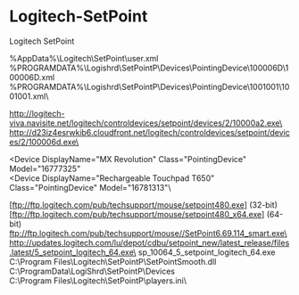 # Logitech-SetPoint
Logitech SetPoint

%AppData%\Logitech\SetPoint\user.xml\
%PROGRAMDATA%\Logishrd\SetPointP\Devices\PointingDevice\100006D\100006D.xml\
%PROGRAMDATA%\Logishrd\SetPointP\Devices\PointingDevice\1001001\1001001.xml\

http://logitech-viva.navisite.net/logitech/controldevices/setpoint/devices/2/10000a2.exe\
http://d23iz4esrwkib6.cloudfront.net/logitech/controldevices/setpoint/devices/2/100006d.exe\

<Device DisplayName="MX Revolution" Class="PointingDevice" Model="16777325" \
<Device DisplayName="Rechargeable Touchpad T650" Class="PointingDevice" Model="16781313"\

[ftp://ftp.logitech.com/pub/techsupport/mouse/setpoint480.exe] (32-bit)\
[ftp://ftp.logitech.com/pub/techsupport/mouse/setpoint480_x64.exe] (64-bit)\
ftp://ftp.logitech.com/pub/techsupport/mouse//SetPoint6.69.114_smart.exe\
http://updates.logitech.com/lu/depot/cdbu/setpoint_new/latest_release/files.latest/5_setpoint_logitech_64.exe\
sp_10064_5_setpoint_logitech_64.exe\
C:\Program Files\Logitech\SetPointP\SetPointSmooth.dll\
C:\ProgramData\LogiShrd\SetPointP\Devices\
C:\Program Files\Logitech\SetPointP\players.ini\
